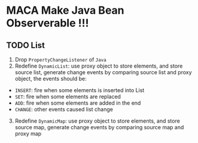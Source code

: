 # MACA Make Java Bean Observerable !!!

## TODO List
1. Drop `PropertyChangeListener` of `Java`
2. Redefine `DynamicList`: use proxy object to store elements, and store source list, generate change events by comparing source list and proxy object, the events should be:
  * `INSERT`: fire when some elements is inserted into List
  * `SET`: fire when some elements are replaced
  * `ADD`: fire when some elements are added in the end
  * `CHANGE`: other events caused list change
3. Redefine `DynamicMap`: use proxy object to store elements, and store source map, generate change events by comparing source map and proxy map
